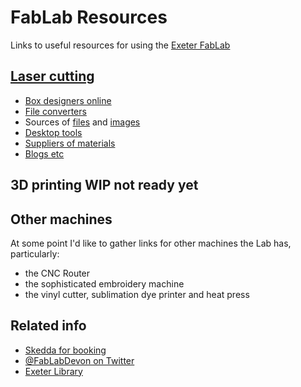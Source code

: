 # FabLab Resources
Links to useful resources for using the [Exeter FabLab](https://fablabdevon.org/)

## [Laser cutting](laser-resources.md)
* [Box designers online](laser-resources.md#box-designers)
* [File converters](laser-resources.md#file-converters)
* Sources of [files](laser-resources.md#sources-of-files) and [images](#free-vector-images)
* [Desktop tools](laser-resources.md#desktop-tools)
* [Suppliers of materials](laser-resources.md#suppliers-of-materials)
* [Blogs etc](laser-resources.md#blogs-etc)

## 3D printing WIP not ready yet

## Other machines
At some point I'd like to gather links for other machines the Lab has, particularly:
* the CNC Router
* the sophisticated embroidery machine
* the vinyl cutter, sublimation dye printer and heat press

## Related info
* [Skedda for booking](https://exeterfablabdevon.skedda.com/)
* [@FabLabDevon on Twitter](https://twitter.com/FabLabDevon)
* [Exeter Library](https://www.devonlibraries.org.uk/web/arena/exeterlibrary)
